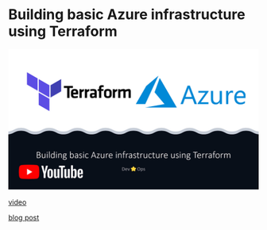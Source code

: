 # Building basic Azure infrastructure using Terraform

[![](_docs/imgs/thumbnail.jpg)](https://www.youtube.com/watch?v=PNDSjqsBdmw)

[video](https://www.youtube.com/watch?v=PNDSjqsBdmw)

[blog post](https://devstarops.com/blog/blogs/dev/2022/8/building-basic-azure-infrastructure-using-terraform)
